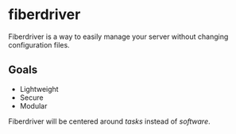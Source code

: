 fiberdriver
===========

Fiberdriver is a way to easily manage your server without changing configuration files.

Goals
-----
- Lightweight
- Secure
- Modular


Fiberdriver will be centered around *tasks* instead of *software*.